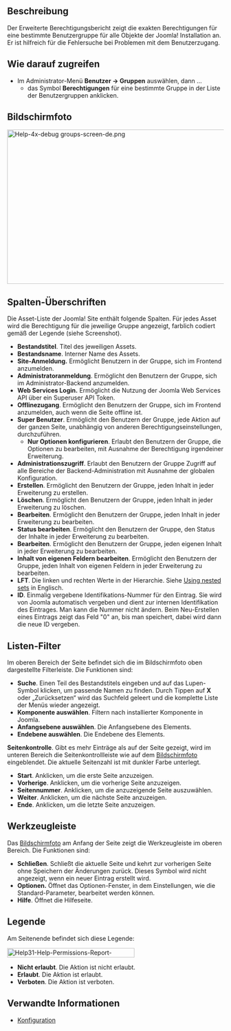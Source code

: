 <!-- Filename: Help4.x:Permissions_for_Group / Display title: Berechtigungen für Gruppen -->

## Beschreibung

Der Erweiterte Berechtigungsbericht zeigt die exakten Berechtigungen für
eine bestimmte Benutzergruppe für alle Objekte der Joomla! Installation
an. Er ist hilfreich für die Fehlersuche bei Problemen mit dem
Benutzerzugang.

## Wie darauf zugreifen

- Im Administrator-Menü **Benutzer → Gruppen** auswählen, dann ...
  - das Symbol **Berechtigungen** für eine bestimmte Gruppe in der Liste
    der Benutzergruppen anklicken.

## Bildschirmfoto

<img
src="https://docs.joomla.org/images/thumb/1/18/Help-4x-debug_groups-screen-de.png/800px-Help-4x-debug_groups-screen-de.png"
decoding="async"
srcset="https://docs.joomla.org/images/thumb/1/18/Help-4x-debug_groups-screen-de.png/1200px-Help-4x-debug_groups-screen-de.png 1.5x, https://docs.joomla.org/images/thumb/1/18/Help-4x-debug_groups-screen-de.png/1600px-Help-4x-debug_groups-screen-de.png 2x"
data-file-width="2182" data-file-height="980" width="800" height="359"
alt="Help-4x-debug groups-screen-de.png" />

## Spalten-Überschriften

Die Asset-Liste der Joomla! Site enthält folgende Spalten. Für jedes
Asset wird die Berechtigung für die jeweilige Gruppe angezeigt, farblich
codiert gemäß der Legende (siehe Screenshot).

- **Bestandstitel**. Titel des jeweiligen Assets.
- **Bestandsname**. Interner Name des Assets.
- **Site-Anmeldung.** Ermöglicht Benutzern in der Gruppe, sich im
  Frontend anzumelden.
- **Administratoranmeldung**. Ermöglicht den Benutzern der Gruppe, sich
  im Administrator-Backend anzumelden.
- **Web Services Login.** Ermöglicht die Nutzung der Joomla Web Services
  API über ein Superuser API Token.
- **Offlinezugang**. Ermöglicht den Benutzern der Gruppe, sich im
  Frontend anzumelden, auch wenn die Seite offline ist.
- **Super Benutzer**. Ermöglicht den Benutzern der Gruppe, jede Aktion
  auf der ganzen Seite, unabhängig von anderen
  Berechtigungseinstellungen, durchzuführen.
  - **Nur Optionen konfigurieren**. Erlaubt den Benutzern der Gruppe,
    die Optionen zu bearbeiten, mit Ausnahme der Berechtigung
    irgendeiner Erweiterung.
- **Administrationszugriff**. Erlaubt den Benutzern der Gruppe Zugriff
  auf alle Bereiche der Backend-Administration mit Ausnahme der globalen
  Konfiguration.
- **Erstellen**. Ermöglicht den Benutzern der Gruppe, jeden Inhalt in
  jeder Erweiterung zu erstellen.
- **Löschen**. Ermöglicht den Benutzern der Gruppe, jeden Inhalt in
  jeder Erweiterung zu löschen.
- **Bearbeiten**. Ermöglicht den Benutzern der Gruppe, jeden Inhalt in
  jeder Erweiterung zu bearbeiten.
- **Status bearbeiten**. Ermöglicht den Benutzern der Gruppe, den Status
  der Inhalte in jeder Erweiterung zu bearbeiten.
- **Bearbeiten**. Ermöglicht den Benutzern der Gruppe, jeden eigenen
  Inhalt in jeder Erweiterung zu bearbeiten.
- **Inhalt von eigenen Feldern bearbeiten**. Ermöglicht den Benutzern
  der Gruppe, jeden Inhalt von eigenen Feldern in jeder Erweiterung zu
  bearbeiten.
- **LFT**. Die linken und rechten Werte in der Hierarchie. Siehe [Using
  nested
  sets](https://docs.joomla.org/Using_nested_sets "Using nested sets")
  in Englisch.
- **ID**. Einmalig vergebene Identifikations-Nummer für den Eintrag. Sie
  wird von Joomla automatisch vergeben und dient zur internen
  Identifikation des Eintrages. Man kann die Nummer nicht ändern. Beim
  Neu-Erstellen eines Eintrags zeigt das Feld "0" an, bis man speichert,
  dabei wird dann die neue ID vergeben.

## Listen-Filter

Im oberen Bereich der Seite befindet sich die im Bildschirmfoto oben
dargestellte Filterleiste. Die Funktionen sind:

- **Suche**. Einen Teil des Bestandstitels eingeben und auf das
  Lupen-Symbol klicken, um passende Namen zu finden. Durch Tippen auf
  **X** oder „Zurücksetzen“ wird das Suchfeld geleert und die komplette
  Liste der Menüs wieder angezeigt.
- **Komponente auswählen**. Filtern nach installierter Komponente in
  Joomla.
- **Anfangsebene auswählen**. Die Anfangsebene des Elements.
- **Endebene auswählen**. Die Endebene des Elements.

**Seitenkontrolle**. Gibt es mehr Einträge als auf der Seite gezeigt,
wird im unteren Bereich die Seitenkontrollleiste wie auf dem
[Bildschirmfoto](#screenshot) eingeblendet. Die aktuelle Seitenzahl ist
mit dunkler Farbe unterlegt.

- **Start**. Anklicken, um die erste Seite anzuzeigen.
- **Vorherige**. Anklicken, um die vorherige Seite anzuzeigen.
- **Seitennummer**. Anklicken, um die anzuzeigende Seite auszuwählen.
- **Weiter**. Anklicken, um die nächste Seite anzuzeigen.
- **Ende**. Anklicken, um die letzte Seite anzuzeigen.

## Werkzeugleiste

Das [Bildschirmfoto](#Bildschirmfoto) am Anfang der Seite zeigt die
Werkzeugleiste im oberen Bereich. Die Funktionen sind:

- **Schließen**. Schließt die aktuelle Seite und kehrt zur vorherigen
  Seite ohne Speichern der Änderungen zurück. Dieses Symbol wird nicht
  angezeigt, wenn ein neuer Eintrag erstellt wird.
- **Optionen.** Öffnet das Optionen-Fenster, in dem Einstellungen, wie
  die Standard-Parameter, bearbeitet werden können.
- **Hilfe**. Öffnet die Hilfeseite.

## Legende

Am Seitenende befindet sich diese Legende:

<img
src="https://docs.joomla.org/images/4/4a/Help31-Help-Permissions-Report-Legend-de.png"
decoding="async" data-file-width="296" data-file-height="22" width="296"
height="22" alt="Help31-Help-Permissions-Report-Legend-de.png" />

- **Nicht erlaubt**. Die Aktion ist nicht erlaubt.
- **Erlaubt**. Die Aktion ist erlaubt.
- **Verboten**. Die Aktion ist verboten.

## Verwandte Informationen

- [Konfiguration](https://docs.joomla.org/Help4.x:Site_Global_Configuration/de "Help4.x:Site Global Configuration/de")
